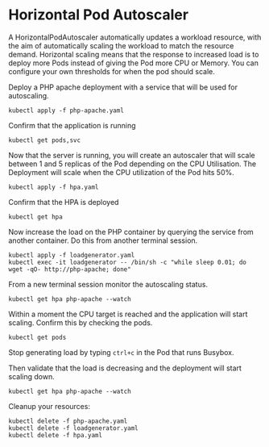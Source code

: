 # Horizontal Pod Autoscaler

A HorizontalPodAutoscaler automatically updates a workload resource, with the aim of automatically scaling the workload to match the resource demand. Horizontal scaling means that the response to increased load is to deploy more Pods instead of giving the Pod more CPU or Memory. You can configure your own thresholds for when the pod should scale.

Deploy a PHP apache deployment with a service that will be used for autoscaling.

```
kubectl apply -f php-apache.yaml
```

Confirm that the application is running
```
kubectl get pods,svc
```

Now that the server is running, you will create an autoscaler that will scale between 1 and 5 replicas of the Pod depending on the CPU Utilisation. The Deployment will scale when the CPU utilization of the Pod hits 50%.

```
kubectl apply -f hpa.yaml
```

Confirm that the HPA is deployed
```
kubectl get hpa
```

Now increase the load on the PHP container by querying the service from another container. Do this from another terminal session.

```
kubectl apply -f loadgenerator.yaml
kubectl exec -it loadgenerator -- /bin/sh -c "while sleep 0.01; do wget -qO- http://php-apache; done"
```

From a new terminal session monitor the autoscaling status.

```
kubectl get hpa php-apache --watch
```

Within a moment the CPU target is reached and the application will start scaling. Confirm this by checking the pods.

```
kubectl get pods
```

Stop generating load by typing `ctrl+c` in the Pod that runs Busybox.

Then validate that the load is decreasing and the deployment will start scaling down.

```
kubectl get hpa php-apache --watch
```

Cleanup your resources:
```
kubectl delete -f php-apache.yaml
kubectl delete -f loadgenerator.yaml
kubectl delete -f hpa.yaml
```
